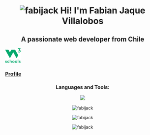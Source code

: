 <!DOCTYPE html>
<html>
  
<head>
  <meta charset="UTF-8">
  <meta http-equiv="refresh" content="30">
  <meta name="viewport" content="width=device-width, initial-scale=1.0">
</head>
  
<body>
  
<h1 align="center">
  <img src="https://komarev.com/ghpvc/?username=fabijack&label=Profile%20views&color=0e75b6&style=flat" alt="fabijack" />
  Hi! I'm Fabian Jaque Villalobos
</h1>
  
<div align="center">

  <h2>
    A passionate web developer from Chile
  </h2>
 
</div> 
    <a href="https://www.w3profile.com/FabiJack"> 
      <img width="50px" src="https://github.com/FabiJack/FabiJack/blob/main/Images/W3Schools_2020.png" alt="fabijack" />
      <h3>Profile</h3>
    </a>
<div>
  
<h3 align="center">Languages and Tools:</h3>
<p align="center">
  <a href="https://skillicons.dev">
    <img src="https://skillicons.dev/icons?i=html,css,javascript,python,mysql,django,angular,bootstrap,vscode"/>
  </a>
</p>
  
</div>  

<p align="center"><img src="https://github-readme-stats-sigma-five.vercel.app/api/top-langs?username=fabijack&show_icons=true&theme=dark" alt="fabijack" /></p>
<p align="center"><img  src="https://github-readme-stats-sigma-five.vercel.app/api?username=fabijack&show_icons=true&theme=dark" alt="fabijack"/></p>
<p align="center"><img src="https://github-readme-streak-stats.herokuapp.com/?user=fabijack&show_icons=true&theme=dark" alt="fabijack"/></p>

  
</body>
</html>
